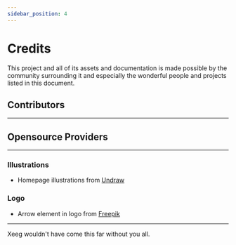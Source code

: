 ```yaml
---
sidebar_position: 4
---
```


# Credits

This project and all of its assets and documentation is made possible by the community surrounding it and especially the wonderful people and projects listed in this document.

## Contributors
---

## Opensource Providers
---

### Illustrations
- Homepage illustrations from [Undraw](https://undraw.co/)

### Logo
- Arrow element in logo from [Freepik](https://www.freepik.com/)

---

Xeeg wouldn't have come this far without you all.
